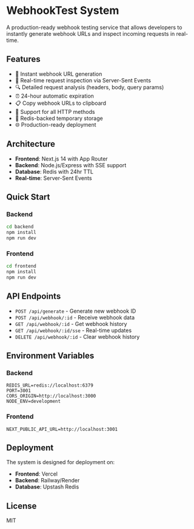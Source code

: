 # WebhookTest System

A production-ready webhook testing service that allows developers to instantly generate webhook URLs and inspect incoming requests in real-time.

## Features

- 🚀 Instant webhook URL generation
- 📡 Real-time request inspection via Server-Sent Events
- 🔍 Detailed request analysis (headers, body, query params)
- ⏰ 24-hour automatic expiration
- 📋 Copy webhook URLs to clipboard
- 🎯 Support for all HTTP methods
- 💾 Redis-backed temporary storage
- 🌐 Production-ready deployment

## Architecture

- **Frontend**: Next.js 14 with App Router
- **Backend**: Node.js/Express with SSE support
- **Database**: Redis with 24hr TTL
- **Real-time**: Server-Sent Events

## Quick Start

### Backend
```bash
cd backend
npm install
npm run dev
```

### Frontend
```bash
cd frontend
npm install
npm run dev
```

## API Endpoints

- `POST /api/generate` - Generate new webhook ID
- `POST /api/webhook/:id` - Receive webhook data
- `GET /api/webhook/:id` - Get webhook history
- `GET /api/webhook/:id/sse` - Real-time updates
- `DELETE /api/webhook/:id` - Clear webhook history

## Environment Variables

### Backend
```
REDIS_URL=redis://localhost:6379
PORT=3001
CORS_ORIGIN=http://localhost:3000
NODE_ENV=development
```

### Frontend
```
NEXT_PUBLIC_API_URL=http://localhost:3001
```

## Deployment

The system is designed for deployment on:
- **Frontend**: Vercel
- **Backend**: Railway/Render
- **Database**: Upstash Redis

## License

MIT